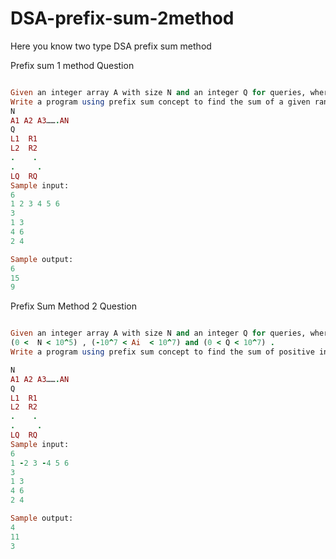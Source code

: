 # DSA-prefix-sum-2method
Here you know two type DSA prefix sum method

Prefix sum 1 method Question
```ruby

Given an integer array A with size N and an integer Q for queries, where 0< N,Q < 10^6.
Write a program using prefix sum concept to find the sum of a given range L to R for each query. (1 <= L,R <= N and L <= R)
N
A1 A2 A3…….AN
Q
L1  R1
L2  R2
.    .
.     .
LQ  RQ
Sample input:
6
1 2 3 4 5 6
3
1 3
4 6
2 4

Sample output:
6
15
9

```


Prefix Sum Method 2 Question

```ruby

Given an integer array A with size N and an integer Q for queries, where
(0 <  N < 10^5) , (-10^7 < Ai  < 10^7) and (0 < Q < 10^7) .
Write a program using prefix sum concept to find the sum of positive integers from a given range L to R for each query. (1 <= L,R <= N)

N
A1 A2 A3…….AN
Q
L1  R1
L2  R2
.    .
.     .
LQ  RQ
Sample input:
6
1 -2 3 -4 5 6
3
1 3
4 6
2 4

Sample output:
4
11
3
```
